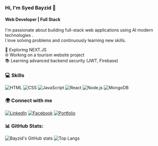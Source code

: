 ### Hi, I'm Syed Bayzid 👋  
#### Web Developer | Full Stack

I'm passionate about building full-stack web applications using AI modern technologies .  
I love solving problems and continuously learning new skills.

🚀 Exploring NEXT.JS  
🌐 Working on a tourism website project  
📚 Learning advanced backend security (JWT, Firebase)

### 💻 Skills
![HTML](https://img.shields.io/badge/-HTML5-orange?logo=html5)
![CSS](https://img.shields.io/badge/-CSS3-blue?logo=css3)
![JavaScript](https://img.shields.io/badge/-JavaScript-yellow?logo=javascript)
![React](https://img.shields.io/badge/-React-black?logo=react)
![Node.js](https://img.shields.io/badge/-Node.js-green?logo=node.js)
![MongoDB](https://img.shields.io/badge/-MongoDB-white?logo=mongodb)

### 🌍 Connect with me
[![LinkedIn](https://img.shields.io/badge/-LinkedIn-blue?logo=linkedin)]([https://linkedin.com/in/yourprofile](https://www.linkedin.com/in/syed-bayzid-b91343329/))
[![Facebook](https://img.shields.io/badge/-Facebook-1877F2?logo=facebook)]([https://facebook.com/yourprofile](https://www.facebook.com/syed.bayzidhusain))
[![Portfolio](https://img.shields.io/badge/-Portfolio-black?logo=github)](https://your-portfolio-link.com)

### 📊 GitHub Stats:
![Bayzid's GitHub stats](https://github-readme-stats.vercel.app/api?username=yourgithubusername&show_icons=true&theme=tokyonight)
![Top Langs](https://github-readme-stats.vercel.app/api/top-langs/?username=yourgithubusername&layout=compact&theme=tokyonight)
